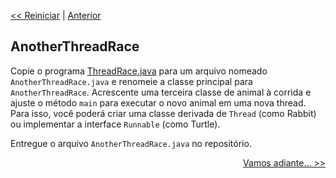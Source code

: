 <p align="left"><a href="../README.md"><< Reiniciar</a> | <a href="README02.md">Anterior</a></p>

## AnotherThreadRace

Copie o programa  [ThreadRace.java](../src/ThreadRace.java) para um arquivo nomeado `AnotherThreadRace.java` e renomeie a classe principal para `AnotherThreadRace`. Acrescente uma terceira classe de animal à corrida e ajuste o método `main` para executar o novo animal em uma nova thread. Para isso, você poderá criar uma classe derivada de `Thread` (como Rabbit) ou implementar a interface `Runnable` (como Turtle).


Entregue o arquivo `AnotherThreadRace.java` no repositório.

<p align="right"><a href="README04.md">Vamos adiante... >></a> </p>
